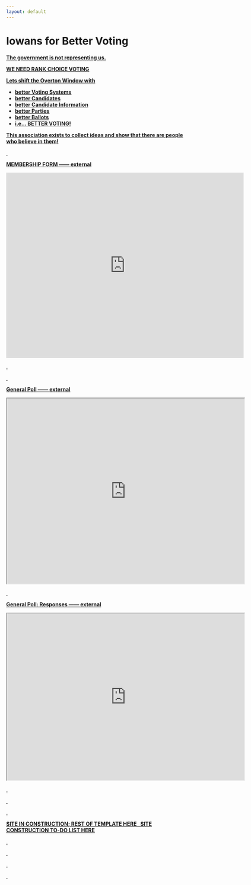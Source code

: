 ```yaml
---
layout: default
---
```


# Iowans for Better Voting

<u><strong>The government is not representing us.<strong/><u/>

WE NEED RANK CHOICE VOTING

Lets shift the Overton Window with
- better Voting Systems
- better Candidates
- better Candidate Information
- better Parties
- better Ballots
- i.e... **BETTER VOTING!**

**This association exists to collect ideas and show that there are people who believe in them!**

&nbsp;

**MEMBERSHIP FORM**  ――  [external](https://forms.gle/6xZDDjGYaV9RFb6p8)
<iframe src="https://docs.google.com/forms/d/e/1FAIpQLSfr2pNwx_qICO3Kso2Iw7nC1PRp7n9NQ5Lve6mV1Gb5EBwT-w/viewform?embedded=true" width="640" height="500" frameborder="0" marginheight="0" marginwidth="0">Loading…</iframe>

&nbsp;

&nbsp;


**General Poll**  ――  [external](https://forms.gle/Hmu6SDY3m8cbSjLq7)
<iframe src="https://docs.google.com/forms/d/e/1FAIpQLSe2U0Ew9EwVOogJFY1_ngUW0jdNig1kDlDljEmkdbOD_r3QnQ/viewform?embedded=true" width="640" height="500" frameborder="25" marginheight="0" marginwidth="0">Loading…</iframe>

&nbsp;

**General Poll: Responses**  ――  [external](https://docs.google.com/spreadsheets/d/e/2PACX-1vRN61doLZ_gjRklYHV8PVkwMD9pmm5hqLeimcR1AVdeJc-bb7zoakjA7BWRUnbXqMjcgc6ISuK3Hh3_/pubhtml?gid=0&amp;single=true&amp;widget=true&amp;headers=false)
<iframe src="https://docs.google.com/spreadsheets/d/e/2PACX-1vRN61doLZ_gjRklYHV8PVkwMD9pmm5hqLeimcR1AVdeJc-bb7zoakjA7BWRUnbXqMjcgc6ISuK3Hh3_/pubhtml?gid=0&amp;single=true&amp;widget=true&amp;headers=false" width="640" height="450" ></iframe>

&nbsp;

&nbsp;

&nbsp;

SITE IN CONSTRUCTION; REST OF TEMPLATE [HERE](./template.html)
&nbsp;
SITE CONSTRUCTION TO-DO LIST [HERE](./todo.html)

&nbsp;

&nbsp;

&nbsp;


&nbsp;

